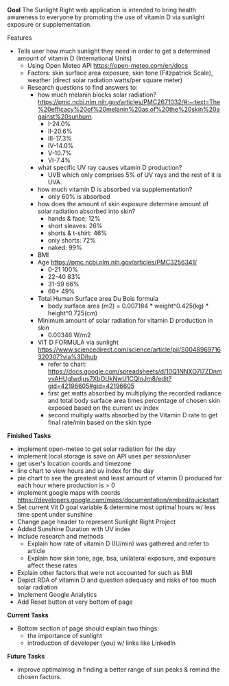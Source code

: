 **Goal**
The Sunlight Right web application is intended to bring health awareness to everyone by promoting the use of vitamin D via sunlight exposure or supplementation.

Features
- Tells user how much sunlight they need in order to get a determined amount of vitamin D (International Units)
  - Using Open Meteo API https://open-meteo.com/en/docs
  - Factors: skin surface area exposure, skin tone (Fitzpatrick Scale), weather (direct solar radiation watts/per square meter)
  - Research questions to find answers to:
    - how much melanin blocks solar radiation? https://pmc.ncbi.nlm.nih.gov/articles/PMC2671032/#:~:text=The%20efficacy%20of%20melanin%20as,of%20the%20skin%20against%20sunburn.
      - I-24.0%
      - II-20.6%
      - III-17.3% 
      - IV-14.0% 
      - V-10.7% 
      - VI-7.4%
    - what specific UV ray causes vitamin D production?
      - UVB which only comprises 5% of UV rays and the rest of it is UVA.
    - how much vitamin D is absorbed via supplementation?
      - only 60% is absorbed
    - how does the amount of skin exposure determine amount of solar radiation absorbed into skin?
      - hands & face: 12%
      - short sleaves: 26%
      - shorts & t-shirt: 46%
      - only shorts: 72%
      - naked: 99%
    - BMI
    - Age https://pmc.ncbi.nlm.nih.gov/articles/PMC3256341/
      - 0-21 100%
      - 22-40 83%
      - 31-59 66%
      - 60+ 49%
    - Total Human Surface area Du Bois formula
      - body surface area (m2) = 0.007184 * weight^0.425(kg) * height^0.725(cm)
    - Minimum amount of solar radiation for vitamin D production in skin
      - 0.00346 W/m2
    - VIT D FORMULA via sunlight https://www.sciencedirect.com/science/article/pii/S0048969716320307?via%3Dihub
      - refer to chart: https://docs.google.com/spreadsheets/d/10Q1NNXO7l7ZDnmvvAHUgIwdjus7XbOUkNwU1CQInJm8/edit?gid=42196605#gid=42196605
      - first get watts absorbed by multiplying the recorded radiance and total body surface area times percentage of chosen skin exposed based on the current uv index
      - second multiply watts absorbed by the Vitamin D rate to get final rate/min based on the skin type


**Finished Tasks**
- implement open-meteo to get solar radiation for the day
- implement local storage is save on API uses per session/user
- get user's location coords and timezone
- line chart to view hours and uv index for the day
- pie chart to see the greatest and least amount of vitamin D produced for each hour where production is > 0
- implement google maps with coords https://developers.google.com/maps/documentation/embed/quickstart
- Set current Vit D goal variable & determine most optimal hours w/ less time spent under sunshine
- Change page header to represent Sunlight Right Project
- Added Sunshine Duration with UV index
- Include research and methods
  - Explain how rate of vitamin D (IU/min) was gathered and refer to article
  - Explain how skin tone, age, bsa, unilateral exposure, and exposure affect these rates
- Explain other factors that were not accounted for such as BMI
- Depict RDA of vitamin D and question adequacy and risks of too much solar radiation
- Implement Google Analytics
- Add Reset button at very bottom of page


**Current Tasks**
- Bottom section of page should explain two things:
  - the importance of sunlight
  - introduction of developer (you) w/ links like Linkedln


**Future Tasks**
- improve optimalmsg in finding a better range of sun peaks & remind the chosen factors.